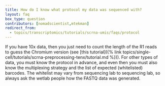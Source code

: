 ```yaml
---
title: How do I know what protocol my data was sequenced with?
layout: faq
box_type: question
contributors: [nomadscientist,mtekman]
redirect_from:
  - topics/transcriptomics/tutorials/scrna-umis/faqs/protocol
---
```


If you have 10x data, then you just need to count the length of the R1 reads to guess the Chromium version (see [this tutorial]({% link topics/single-cell/tutorials/scrna-preprocessing-tenx/tutorial.md %})). For other types of data, you must know the protocol in advance, and even then you must also know the multiplexing strategy and the list of expected (whitelisted) barcodes. The whitelist may vary from sequencing lab to sequencing lab, so always ask the wetlab people how the FASTQ data was generated.

